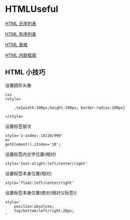 # HTMLUseful

[HTML 无序列表](/ul.md)

[HTML 有序列表](/ol.md)

[HTML 表格](/table.md)

[HTML 内联框架](/iframe.md)

## HTML 小技巧

设置圆形头像
```
css
<style>

    .to{width:100px;height:100px; border-radius:100px}

</style>
```
设置标签层次
```
style='z-index:-10/20/999'
or
getElement().zIndex='10';
```
设置标签内文字位置(相对)
```
style='text-alight:left/center/right'
```
设置标签本身位置(相对)
```
style='float:left/center/right'
```
设置标签本身位置(绝对(相对父标签))
```
style='
    position:absolute;
    top/bottom/left/right:20px;
'
```

